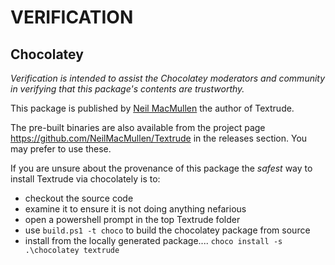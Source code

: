 # VERIFICATION 

## Chocolatey

*Verification is intended to assist the Chocolatey moderators and community in verifying that this package's contents are trustworthy.*

This package is published by [Neil MacMullen](https://github.com/NeilMacMullen) the author of Textrude.   

The pre-built binaries are also available from the project page https://github.com/NeilMacMullen/Textrude in the releases section.  You may prefer to use these. 

If you are unsure about the provenance of this package the *safest* way to install Textrude via chocolately is to:

- checkout the source code
- examine it to ensure it is not doing anything nefarious
- open a powershell prompt in the top Textrude folder
- use `build.ps1 -t choco` to build the chocolatey package from source
- install from the locally generated package....
  `choco install -s .\chocolatey textrude`





